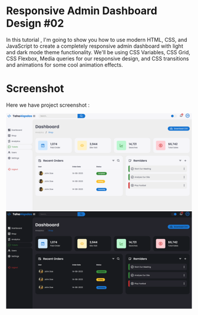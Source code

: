# Responsive Admin Dashboard Design #02
In this tutorial ,  I'm going to show you how to use modern HTML, CSS, and JavaScript to create a completely responsive admin dashboard with light and dark mode theme functionality. We'll be using CSS Variables, CSS Grid, CSS Flexbox, Media queries for our responsive design, and CSS  transitions and animations for some cool animation effects.

# Screenshot
Here we have project screenshot :

![screenshot1](screenshot1.png)
![screenshot2](screenshot2.png)

